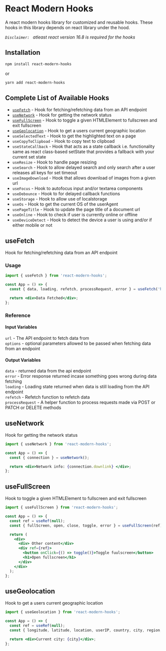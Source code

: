 # React Modern Hooks

A react modern hooks library for customized and reusable hooks.
These hooks in this library depends on react library under the hood.

_`Disclaimer: ` atleast react version 16.8 is required for the hooks_

## Installation

```bash
npm install react-modern-hooks

```

or

```bash
yarn add react-modern-hooks
```

## Complete List of Available Hooks

- [`useFetch`](#useFetch.md) - Hook for fetching/refetching data from an API endpoint
- [`useNetwork`](#useNetwork.md) - Hook for getting the network status
- [`useFullScreen`](#useFullScreen.md) - Hook to toggle a given HTMLElement to fullscreen and exit fullscreen
- [`useGeolocation`](#useGeolocation.md) - Hook to get a users current geographic location
- `useSelectedText` - Hook to get the highlighted text on a page
- `useCopyToClipboad` - Hook to copy text to clipboad
- `useStateCallback` - Hook that acts as a state callback i.e. functionality same as react class-based setState that provides a fallback with your current set state
- `useResize` - Hook to handle page resizing
- `useSearch` - Hook to allow delayed search and only search after a user releases all keys for set timeout
- `useImageDownload` - Hook that allows download of images from a given url
- `useFocus` - Hook to autofocus input and/or textarea components
- `useDebounce` - Hook to for delayed callback functions
- `useStorage` - Hook to allow use of localstorage
- `useOs` - Hook to get the current OS of the userAgent
- `usePageTitle` - Hook to update the page title of a document url
- `useOnline` - Hook to check if user is currently online or offline
- `useDeviceDetect` - Hook to detect the device a user is using and/or if either mobile or not

## useFetch

Hook for fetching/refetching data from an API endpoint

### Usage

```jsx
import { useFetch } from 'react-modern-hooks';

const App = () => {
  const { data, loading, refetch, processRequest, error } = useFetch('https://jsonplaceholder.typicode.com/todos');

  return <div>Data Fetched</div>;
};
```

### Reference

#### Input Variables

`url` - The API endpoint to fetch data from <br/>
`options` - optional parameters allowed to be passed when fetching data from an endpoint

#### Output Variables

`data` - returned data from the api endpoint<br/>
`error` - Error response returned incase something goes wrong during data fetching<br/>
`loading` - Loading state returned when data is still loading from the API endpoint<br/>
`refetch` - Refetch function to refetch data<br/>
`processRequest` - A helper function to process requests made via POST or PATCH or DELETE methods

## useNetwork

Hook for getting the network status

```jsx
import { useNetwork } from 'react-modern-hooks';

const App = () => {
  const { connection } = useNetwork();

  return <div>Network info: {connection.downlink} </div>;
};
```

## useFullScreen

Hook to toggle a given HTMLElement to fullscreen and exit fullscreen

```jsx
import { useFullScreen } from 'react-modern-hooks';

const App = () => {
  const ref = useRef(null);
  const { fullScreen, open, close, toggle, error } = useFullScreen(ref);

  return (
    <div>
      <div> Other content</div>
      <div ref={ref}>
        <button onClick={() => toggle()}>Toggle fuulscreen</button>
        <h1>Open fullscreen</h1>
      </div>
    </div>
  );
};
```

## useGeolocation

Hook to get a users current geographic location

```jsx
import { useGeolocation } from 'react-modern-hooks';

const App = () => {
  const ref = useRef(null);
  const { longitude, latitude, location, userIP, country, city, region, error, loading } = useGeolocation();

  return <div>Current city: {city}</div>;
};
```
